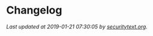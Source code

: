 # Changelog

_Last updated at 2019-01-21 07:30:05 by [securitytext.org](https://securitytext.org)._
